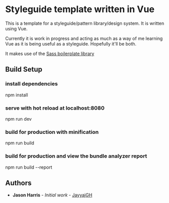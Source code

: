 # Styleguide template written in Vue

This is a template for a styleguide/pattern library/design system.  It is written using Vue.

Currently it is work in progress and acting as much as a way of me learning Vue as it is being useful as a styleguide.  Hopefully it'll be both.

It makes use of the [Sass boilerplate library](https://github.com/JayyajGH/Sass-Boilerplate)

## Build Setup

### install dependencies
npm install

### serve with hot reload at localhost:8080
npm run dev

### build for production with minification
npm run build

### build for production and view the bundle analyzer report
npm run build --report

## Authors

* **Jason Harris** - *Initial work* - [JayyajGH](https://github.com/JayyajGH)
